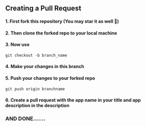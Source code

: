 ## Creating a Pull Request
#### 1. First fork this repository (You may star it as well 🤗)
#### 2. Then clone the forked repo to your local machine
#### 3. Now use 
`git checkout -b branch_name`
#### 4. Make your changes in this branch
#### 5. Push your changes to your forked repo
`git push origin branchname`
#### 6. Create a pull request with the app name in your title and app description in the description
### AND DONE.......